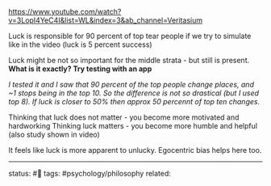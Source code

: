 
https://www.youtube.com/watch?v=3LopI4YeC4I&list=WL&index=3&ab_channel=Veritasium

Luck is responsible for 90 percent of top tear people if we try to simulate like in the video (luck is 5 percent success)

Luck might be not so important for the middle strata - but still is present. **What is it exactly? Try testing with an app** 

*I tested it and I saw that 90 percent of the top people change places, and ~1 stops being in the top 10. So the difference is not so drastical (but I used top 8). If luck is closer to 50% then approx 50 percennt of top ten changes.*

Thinking that luck does not matter - you become more motivated and hardworking
Thinking luck matters - you become more humble and helpful
(also study shown in video)

It feels like luck is more apparent to unlucky.
Egocentric bias helps here too.



---
status: #🌱
tags: #psychology/philosophy 
related: 